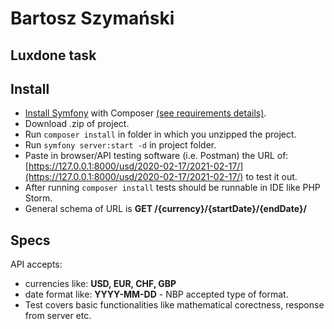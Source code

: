 # Bartosz Szymański
## Luxdone task

## Install

- [Install Symfony](https://symfony.com/doc/current/setup.html) with Composer [(see requirements details)](https://symfony.com/doc/current/setup.html).
- Download .zip of project.
- Run ```composer install``` in folder in which you unzipped the project.
- Run ```symfony server:start -d``` in project folder.
- Paste in browser/API testing software (i.e. Postman) the URL of: [https://127.0.0.1:8000/usd/2020-02-17/2021-02-17/](https://127.0.0.1:8000/usd/2020-02-17/2021-02-17/) to test it out.
- After running ```composer install``` tests should be runnable in IDE like PHP Storm.
- General schema of URL is **GET /{currency}/{startDate}/{endDate}/**

## Specs
API accepts:
- currencies like: **USD, EUR, CHF, GBP**
- date format like: **YYYY-MM-DD** - NBP accepted type of format.
- Test covers basic functionalities like mathematical corectness, response from server etc. 
